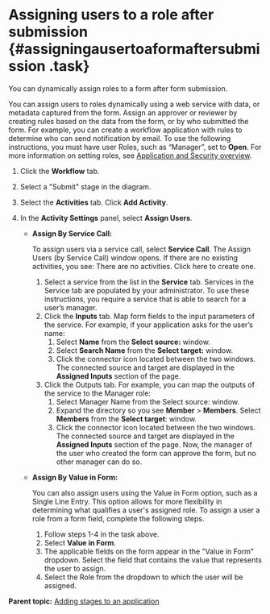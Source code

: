 # Assigning users to a role after submission {#assigningausertoaformaftersubmission .task}

You can dynamically assign roles to a form after form submission.

You can assign users to roles dynamically using a web service with data, or metadata captured from the form. Assign an approver or reviewer by creating rules based on the data from the form, or by who submitted the form. For example, you can create a workflow application with rules to determine who can send notification by email. To use the following instructions, you must have user Roles, such as “Manager”, set to **Open**. For more information on setting roles, see [Application and Security overview](se_security_toc.md).

1.  Click the **Workflow** tab.

2.  Select a "Submit" stage in the diagram.

3.  Select the **Activities** tab. Click **Add Activity**.

4.  In the **Activity Settings** panel, select **Assign Users**.

    -   **Assign By Service Call:**

        To assign users via a service call, select **Service Call**. The Assign Users \(by Service Call\) window opens. If there are no existing activities, you see: There are no activities. Click here to create one.

        1.  Select a service from the list in the **Service** tab. Services in the Service tab are populated by your administrator. To use these instructions, you require a service that is able to search for a user’s manager.
        2.  Click the **Inputs** tab. Map form fields to the input parameters of the service. For example, if your application asks for the user’s name:
            1.  Select **Name** from the **Select source:** window.
            2.  Select **Search Name** from the **Select target:** window.
            3.  Click the connector icon located between the two windows. The connected source and target are displayed in the **Assigned Inputs** section of the page.
        3.  Click the Outputs tab. For example, you can map the outputs of the service to the Manager role:
            1.  Select Manager Name from the Select source: window.
            2.  Expand the directory so you see **Member** \> **Members**. Select **Members** from the **Select target**: window.
            3.  Click the connector icon located between the two windows.
        The connected source and target are displayed in the **Assigned Inputs** section of the page. Now, the manager of the user who created the form can approve the form, but no other manager can do so.

    -   **Assign By Value in Form:**

        You can also assign users using the Value in Form option, such as a Single Line Entry. This option allows for more flexibility in determining what qualifies a user's assigned role. To assign a user a role from a form field, complete the following steps.

        1.  Follow steps 1-4 in the task above.
        2.  Select **Value in Form**.
        3.  The applicable fields on the form appear in the "Value in Form" dropdown. Select the field that contains the value that represents the user to assign.
        4.  Select the Role from the dropdown to which the user will be assigned.

**Parent topic:** [Adding stages to an application](sub_adding_stages_toc.md)

